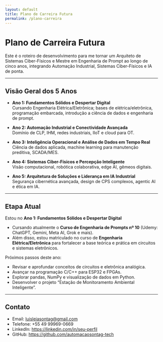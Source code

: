 ```yaml
---
layout: default
title: Plano de Carreira Futura
permalink: /plano-carreira
---
```


# Plano de Carreira Futura

Este é o roteiro de desenvolvimento para me tornar um Arquiteto de Sistemas Ciber-Físicos e Mestre em Engenharia de Prompt ao longo de cinco anos, integrando Automação Industrial, Sistemas Ciber-Físicos e IA de ponta.

---

## Visão Geral dos 5 Anos

- **Ano 1: Fundamentos Sólidos e Despertar Digital**  
  Cursando Engenharia Elétrica/Eletrônica; bases de elétrica/eletrônica, programação embarcada, introdução a ciência de dados e engenharia de prompt.

- **Ano 2: Automação Industrial e Conectividade Avançada**  
  Domínio de CLP, IHM, redes industriais, IIoT e cloud para OT.

- **Ano 3: Inteligência Operacional e Análise de Dados em Tempo Real**  
  Ciência de dados aplicada, machine learning para manutenção preditiva, SCADA/MES.

- **Ano 4: Sistemas Ciber-Físicos e Percepção Inteligente**  
  Visão computacional, robótica colaborativa, edge AI, gêmeos digitais.

- **Ano 5: Arquitetura de Soluções e Liderança em IA Industrial**  
  Segurança cibernética avançada, design de CPS complexos, agentic AI e ética em IA.

---

## Etapa Atual

Estou no **Ano 1: Fundamentos Sólidos e Despertar Digital**

- Cursando atualmente o **Curso de Engenharia de Prompts nº 10** (Udemy: ChatGPT, Gemini, Meta AI, Grok e mais).
- Além disso, estou matriculado no curso de **Engenharia Elétrica/Eletrônica** para fortalecer a base teórica e prática em circuitos e sistemas eletrônicos.

Próximos passos deste ano:

- Revisar e aprofundar conceitos de circuitos e eletrônica analógica.  
- Avançar na programação C/C++ para ESP32 e FPGAs.  
- Explorar pandas, NumPy e visualização de dados em Python.  
- Desenvolver o projeto “Estação de Monitoramento Ambiental Inteligente”.

---

## Contato

- Email: luisleiasontag@gmail.com  
- Telefone: +55 49 99969-0669  
- LinkedIn: https://linkedin.com/in/seu-perfil  
- GitHub: https://github.com/automacaosontag-tech  
